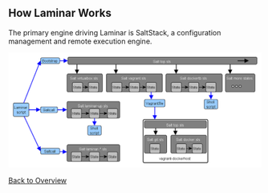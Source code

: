 

## How Laminar Works

The primary engine driving Laminar is SaltStack, a configuration management and remote execution engine.

![Salt Backbone](images/salt-super-struct.png)


[Back to Overview](index.md)
